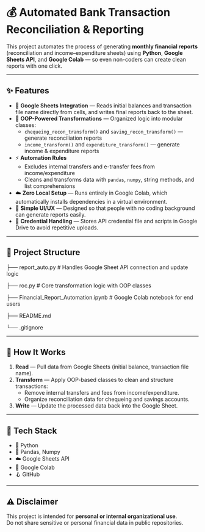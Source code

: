 # 💰 Automated Bank Transaction Reconciliation & Reporting

This project automates the process of generating **monthly financial reports** (reconciliation and income–expenditure sheets) using **Python**, **Google Sheets API**, and **Google Colab** — so even non-coders can create clean reports with one click.

---

## ✨ Features

- 🔹 **Google Sheets Integration** — Reads initial balances and transaction file name directly from cells, and writes final reports back to the sheet.  
- 🧮 **OOP-Powered Transformations** — Organized logic into modular classes:
  - `chequeing_recon_transform()` and `saving_recon_transform()` — generate reconciliation reports
  - `income_transform()` and `expenditure_transform()` — generate income & expenditure reports
- ⚡ **Automation Rules**
  - Excludes internal transfers and e-transfer fees from income/expenditure
  - Cleans and transforms data with `pandas`, `numpy`, string methods, and list comprehensions
- ☁️ **Zero Local Setup** — Runs entirely in Google Colab, which automatically installs dependencies in a virtual environment.
- 🔐 **Simple UI/UX** — Designed so that people with no coding background can generate reports easily.
- 📂 **Credential Handling** — Stores API credential file and scripts in Google Drive to avoid repetitive uploads.

---

## 🧭 Project Structure

├── report_auto.py # Handles Google Sheet API connection and update logic

├── roc.py # Core transformation logic with OOP classes

├── Financial_Report_Automation.ipynb # Google Colab notebook for end users

├── README.md

└── .gitignore

---

## 🧠 How It Works

1. **Read** — Pull data from Google Sheets (initial balance, transaction file name).  
2. **Transform** — Apply OOP-based classes to clean and structure transactions:
   - Remove internal transfers and fees from income/expenditure.
   - Organize reconciliation data for chequeing and savings accounts.
3. **Write** — Update the processed data back into the Google Sheet.

---


## 🧪 Tech Stack

- 🐍 Python  
- 🧾 Pandas, Numpy  
- ☁️ Google Sheets API  
- 🧰 Google Colab  
- 🪝 GitHub

---


## ⚠️ Disclaimer

This project is intended for **personal or internal organizational use**.  
Do not share sensitive or personal financial data in public repositories.

